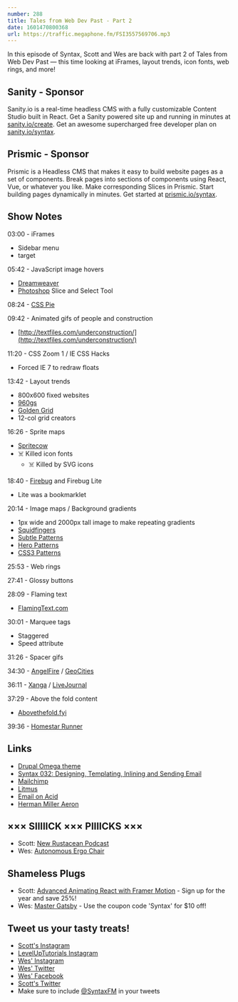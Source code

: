 ```yaml
---
number: 288
title: Tales from Web Dev Past - Part 2
date: 1601470800368
url: https://traffic.megaphone.fm/FSI3557569706.mp3
---
```


In this episode of Syntax, Scott and Wes are back with part 2 of Tales from Web Dev Past — this time looking at iFrames, layout trends, icon fonts, web rings, and more!

## Sanity - Sponsor
Sanity.io is a real-time headless CMS with a fully customizable Content Studio built in React. Get a Sanity powered site up and running in minutes at [sanity.io/create](https://www.sanity.io/create). Get an awesome supercharged free developer plan on [sanity.io/syntax](https://www.sanity.io/syntax).

## Prismic - Sponsor
Prismic is a Headless CMS that makes it easy to build website pages as a set of components. Break pages into sections of components using React, Vue, or whatever you like. Make corresponding Slices in Prismic. Start building pages dynamically in minutes. Get started at [prismic.io/syntax](https://prismic.io/syntax).

## Show Notes

03:00 - iFrames
* Sidebar menu
* target

05:42 - JavaScript image hovers
* [Dreamweaver](https://www.adobe.com/products/dreamweaver.html)
* [Photoshop](https://www.adobe.com/products/photoshop.html) Slice and Select Tool

08:24 - [CSS Pie](http://css3pie.com/)

09:42 - Animated gifs of people and construction
* [http://textfiles.com/underconstruction/](http://textfiles.com/underconstruction/)

11:20 - CSS Zoom 1 / IE CSS Hacks
* Forced IE 7 to redraw floats

13:42 - Layout trends
* 800x600 fixed websites
* [960gs](https://960.gs/)
* [Golden Grid](https://goldengridsystem.com/)
* 12-col grid creators

16:26 - Sprite maps
* [Spritecow](http://www.spritecow.com/)
* ☠️ Killed icon fonts
  * ☠️ Killed by SVG icons

18:40 - [Firebug](https://getfirebug.com/) and Firebug Lite
* Lite was a bookmarklet

20:14 - Image maps / Background gradients
* 1px wide and 2000px tall image to make repeating gradients
* [Squidfingers](http://www.squidfingers.com/patterns/)
* [Subtle Patterns](https://www.toptal.com/designers/subtlepatterns/)
* [Hero Patterns](https://www.heropatterns.com/)
* [CSS3 Patterns](http://projects.verou.me/css3patterns/)

25:53 - Web rings

27:41 - Glossy buttons

28:09 - Flaming text
* [FlamingText.com](https://flamingtext.com/)

30:01 - Marquee tags
* Staggered
* Speed attribute

31:26 - Spacer gifs

34:30 - [AngelFire](https://en.wikipedia.org/wiki/Angelfire) / [GeoCities](https://en.wikipedia.org/wiki/Yahoo!_GeoCities)

36:11 - [Xanga](http://xanga.com/) / [LiveJournal](https://www.livejournal.com/)

37:29 - Above the fold content
* [Abovethefold.fyi](http://abovethefold.fyi/)

39:36 - [Homestar Runner](https://homestarrunner.com/)

## Links
* [Drupal Omega theme](https://www.drupal.org/project/omega)
* [Syntax 032: Designing, Templating, Inlining and Sending Email](https://syntax.fm/show/032/designing-templating-inlining-and-sending-email)
* [Mailchimp](https://mailchimp.com/)
* [Litmus](https://www.litmus.com/)
* [Email on Acid](https://www.emailonacid.com/)
* [Herman Miller Aeron](https://www.hermanmiller.com/products/seating/office-chairs/aeron-chairs/)

## ××× SIIIIICK ××× PIIIICKS ×××
* Scott: [New Rustacean Podcast](https://newrustacean.com/)
* Wes: [Autonomous Ergo Chair](http://autonomous.ai/) 

## Shameless Plugs
* Scott: [Advanced Animating React with Framer Motion](https://www.leveluptutorials.com/pro) - Sign up for the year and save 25%!
* Wes: [Master Gatsby](https://mastergatsby.com) - Use the coupon code 'Syntax' for $10 off!

## Tweet us your tasty treats!
* [Scott's Instagram](https://www.instagram.com/stolinski/)
* [LevelUpTutorials Instagram](https://www.instagram.com/LevelUpTutorials/)
* [Wes' Instagram](https://www.instagram.com/wesbos/)
* [Wes' Twitter](https://twitter.com/wesbos)
* [Wes' Facebook](https://www.facebook.com/wesbos.developer)
* [Scott's Twitter](https://twitter.com/stolinski)
* Make sure to include [@SyntaxFM](https://twitter.com/SyntaxFM) in your tweets